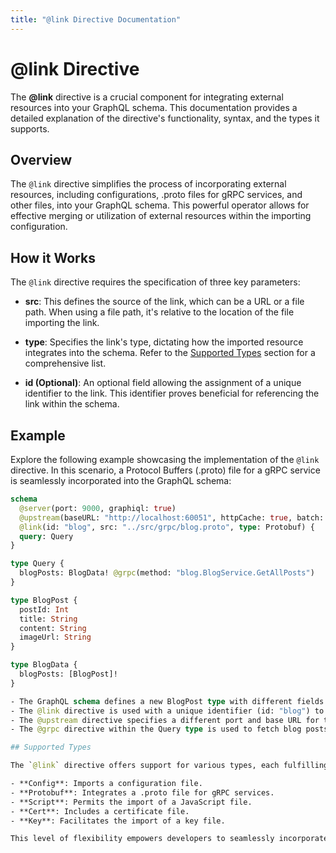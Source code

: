```yaml
---
title: "@link Directive Documentation"
---
```


# @link Directive

The **@link** directive is a crucial component for integrating external resources into your GraphQL schema. This documentation provides a detailed explanation of the directive's functionality, syntax, and the types it supports.

## Overview

The `@link` directive simplifies the process of incorporating external resources, including configurations, .proto files for gRPC services, and other files, into your GraphQL schema. This powerful operator allows for effective merging or utilization of external resources within the importing configuration.

## How it Works

The `@link` directive requires the specification of three key parameters:

- **src**: This defines the source of the link, which can be a URL or a file path. When using a file path, it's relative to the location of the file importing the link.

- **type**: Specifies the link's type, dictating how the imported resource integrates into the schema. Refer to the [Supported Types](#supported-types) section for a comprehensive list.

- **id (Optional)**: An optional field allowing the assignment of a unique identifier to the link. This identifier proves beneficial for referencing the link within the schema.

## Example

Explore the following example showcasing the implementation of the `@link` directive. In this scenario, a Protocol Buffers (.proto) file for a gRPC service is seamlessly incorporated into the GraphQL schema:

```graphql showLineNumbers
schema
  @server(port: 9000, graphiql: true)
  @upstream(baseURL: "http://localhost:60051", httpCache: true, batch: {delay: 5})
  @link(id: "blog", src: "../src/grpc/blog.proto", type: Protobuf) {
  query: Query
}

type Query {
  blogPosts: BlogData! @grpc(method: "blog.BlogService.GetAllPosts")
}

type BlogPost {
  postId: Int
  title: String
  content: String
  imageUrl: String
}

type BlogData {
  blogPosts: [BlogPost]!
}

- The GraphQL schema defines a new BlogPost type with different fields such as postId, title, content, and imageUrl.
- The @link directive is used with a unique identifier (id: "blog") to incorporate a Protocol Buffers (.proto) file for a gRPC service related to blogs.
- The @upstream directive specifies a different port and base URL for the gRPC service.
- The @grpc directive within the Query type is used to fetch blog posts from the gRPC service.

## Supported Types

The `@link` directive offers support for various types, each fulfilling a specific role in the integration of external resources into your GraphQL schema:

- **Config**: Imports a configuration file.
- **Protobuf**: Integrates a .proto file for gRPC services.
- **Script**: Permits the import of a JavaScript file.
- **Cert**: Includes a certificate file.
- **Key**: Facilitates the import of a key file.

This level of flexibility empowers developers to seamlessly incorporate a wide range of external resources, enhancing the versatility of their GraphQL schema.
```
